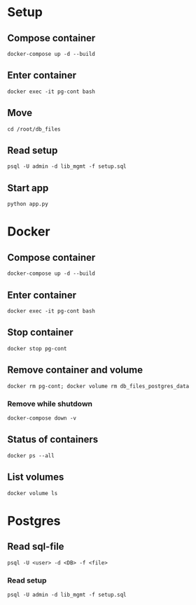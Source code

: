 
# Setup
## Compose container
```
docker-compose up -d --build
```
## Enter container
```
docker exec -it pg-cont bash
```

## Move
```
cd /root/db_files
```

## Read setup
```
psql -U admin -d lib_mgmt -f setup.sql
```

## Start app
```
python app.py
```

# Docker

## Compose container
```
docker-compose up -d --build
```

## Enter container
```
docker exec -it pg-cont bash
```

## Stop container
```
docker stop pg-cont
```

## Remove container and volume
```
docker rm pg-cont; docker volume rm db_files_postgres_data
```
### Remove while shutdown
```
docker-compose down -v
```

## Status of containers
```
docker ps --all
```

## List volumes
```
docker volume ls
```

# Postgres

## Read sql-file

```
psql -U <user> -d <DB> -f <file>
```

### Read setup
```
psql -U admin -d lib_mgmt -f setup.sql
```



